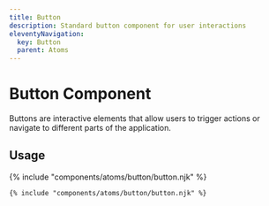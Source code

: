 ```yaml
---
title: Button
description: Standard button component for user interactions
eleventyNavigation:
  key: Button
  parent: Atoms
---
```


# Button Component

Buttons are interactive elements that allow users to trigger actions or navigate to different parts of the application.

## Usage

{% include "components/atoms/button/button.njk" %}

```njk
{% include "components/atoms/button/button.njk" %}
```
